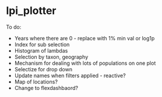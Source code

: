 # lpi_plotter

To do:

- Years where there are 0 - replace with 1% min val or log1p
- Index for sub selection
- Histogram of lambdas
- Selection by taxon, geography
- Mechanism for dealing with lots of populations on one plot
- Selectize for drop down
- Update names when filters applied - reactive? 
- Map of locations? 
- Change to flexdashbaord?
